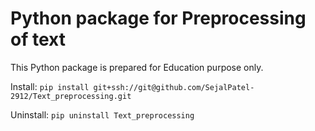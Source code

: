# Python package for Preprocessing of text 

This Python package is prepared for Education purpose only. 

Install: 
`pip install git+ssh://git@github.com/SejalPatel-2912/Text_preprocessing.git`

Uninstall:
`pip uninstall Text_preprocessing`

